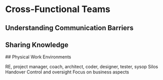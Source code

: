 # Cross-Functional Teams
## Understanding Communication Barriers
<!-- 2.1.2 Understanding Communication Barriers -->

## Sharing Knowledge
<!-- 2.1.3 Sharing Knowledge -->

## Physical Work Environments
<!-- 2.1.4 Physical Work Environments -->

RE, project manager, coach, architect, coder, designer, tester, sysop
Silos
Handover
Control and oversight
Focus on business aspects

